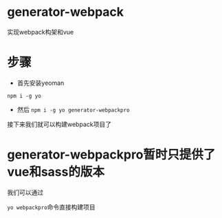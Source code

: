 # generator-webpack
实现webpack构架和vue

# 步骤

- 首先安装yeoman

`npm i -g yo`

- 然后
`npm i -g yo generator-webpackpro`

接下来我们就可以构建webpack项目了

# generator-webpackpro暂时只提供了vue和sass的版本

我们可以通过

`yo webpackpro`命令直接构建项目

